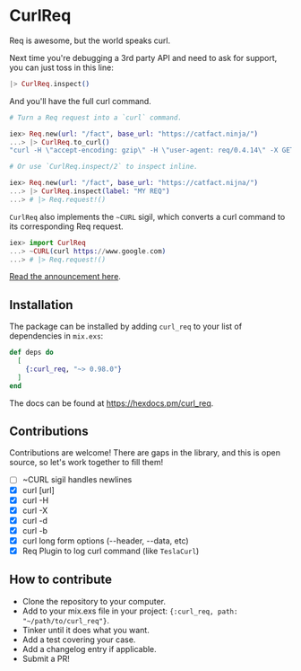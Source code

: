 # CurlReq

<!-- MDOC !-->

Req is awesome, but the world speaks curl.

Next time you're debugging a 3rd party API and need to ask for support, you can just toss in this line:

```elixir
|> CurlReq.inspect()
```

And you'll have the full curl command.

```elixir
# Turn a Req request into a `curl` command.

iex> Req.new(url: "/fact", base_url: "https://catfact.ninja/")
...> |> CurlReq.to_curl()
"curl -H \"accept-encoding: gzip\" -H \"user-agent: req/0.4.14\" -X GET https://catfact.ninja/fact" 

# Or use `CurlReq.inspect/2` to inspect inline.

iex> Req.new(url: "/fact", base_url: "https://catfact.nijna/")
...> |> CurlReq.inspect(label: "MY REQ")
...> # |> Req.request!()

```

`CurlReq` also implements the `~CURL` sigil, which converts a curl command to its corresponding Req request.

```elixir
iex> import CurlReq
...> ~CURL(curl https://www.google.com)
...> # |> Req.request!()

```

[Read the announcement here](https://codecodeship.com/blog/2024-06-03-curl_req).

## Installation

The package can be installed
by adding `curl_req` to your list of dependencies in `mix.exs`:

```elixir
def deps do
  [
    {:curl_req, "~> 0.98.0"}
  ]
end
```

The docs can be found at <https://hexdocs.pm/curl_req>.

## Contributions

Contributions are welcome! There are gaps in the library, and this is open source, so let's work together to fill them!

- [ ] ~CURL sigil handles newlines
- [x] curl [url]
- [x] curl -H
- [x] curl -X
- [x] curl -d
- [x] curl -b
- [x] curl long form options (--header, --data, etc)
- [x] Req Plugin to log curl command (like `TeslaCurl`)

## How to contribute

- Clone the repository to your computer.
- Add to your mix.exs file in your project: `{:curl_req, path: "~/path/to/curl_req"}`.
- Tinker until it does what you want.
- Add a test covering your case.
- Add a changelog entry if applicable.
- Submit a PR!
